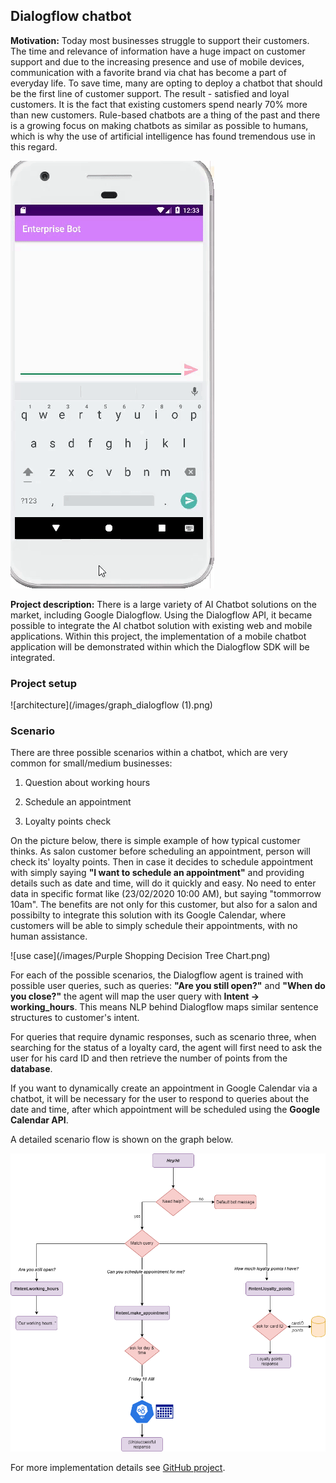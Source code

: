 ## Dialogflow chatbot

**Motivation:** Today most businesses struggle to support their customers. The time and relevance of information have a huge impact on customer support and due to the increasing presence and use of mobile devices, communication with a favorite brand via chat has become a part of everyday life. To save time, many are opting to deploy a chatbot that should be the first line of customer support. The result - satisfied and loyal customers. It is the fact that existing customers spend nearly 70% more than new customers. 
Rule-based chatbots are a thing of the past and there is a growing focus on making chatbots as similar as possible to humans, which is why the use of artificial intelligence has found tremendous use in this regard.

![Chatbot](/images/chat.gif) 

**Project description:** There is a large variety of AI Chatbot solutions on the market, including Google Dialogflow. Using the Dialogflow API, it became possible to integrate the AI chatbot solution with existing web and mobile applications. Within this project, the implementation of a mobile chatbot application will be demonstrated within which the Dialogflow SDK will be integrated.

### Project setup


![architecture](/images/graph_dialogflow (1).png)


### Scenario

There are three possible scenarios within a chatbot, which are very common for small/medium businesses:

1. Question about working hours

2. Schedule an appointment

3. Loyalty points check

On the picture below, there is simple example of how typical customer thinks. As salon customer before scheduling an appointment, person will check its' loyalty points. Then in case it decides to schedule appointment with simply saying __"I want to schedule an appointment"__ and providing details such as date and time, will do it quickly and easy. No need to enter data in specific format like (23/02/2020 10:00 AM), but saying "tommorrow 10am". 
The benefits are not only for this customer, but also for a salon and possibilty to integrate this solution with its Google Calendar, where customers will be able to simply schedule their appointments, with no human assistance. 

![use case](/images/Purple Shopping Decision Tree Chart.png)

For each of the possible scenarios, the Dialogflow agent is trained with possible user queries, such as queries:
__"Are you still open?"__ and __"When do you close?"__ the agent will map the user query with __Intent -> working_hours__. This means NLP behind Dialogflow maps similar sentence structures to customer's intent.

For queries that require dynamic responses, such as scenario three, when searching for the status of a loyalty card, the agent will first need to ask the user for his card ID and then retrieve the number of points from the **database**.

If you want to dynamically create an appointment in Google Calendar via a chatbot, it will be necessary for the user to respond to queries about the date and time, after which appointment will be scheduled using the **Google Calendar API**.

A detailed scenario flow is shown on the graph below.

![use case](/images/dialogflow.png)

For more implementation details see [GitHub project](https://github.com/vildanap/DialogflowChatbot).

